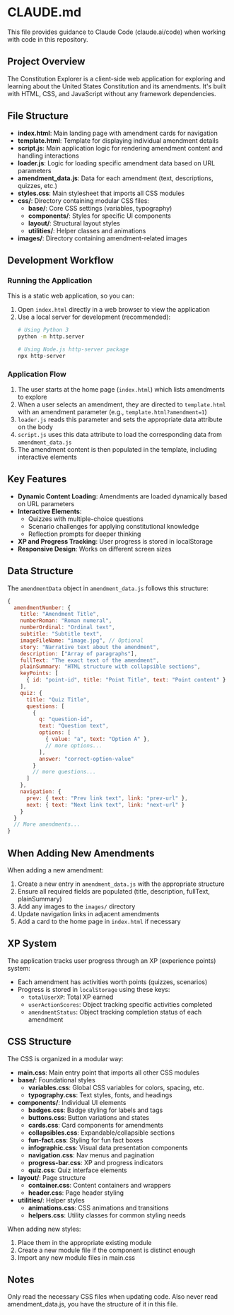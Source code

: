 # CLAUDE.md

This file provides guidance to Claude Code (claude.ai/code) when working with code in this repository.

## Project Overview

The Constitution Explorer is a client-side web application for exploring and learning about the United States Constitution and its amendments. It's built with HTML, CSS, and JavaScript without any framework dependencies.

## File Structure

- **index.html**: Main landing page with amendment cards for navigation
- **template.html**: Template for displaying individual amendment details
- **script.js**: Main application logic for rendering amendment content and handling interactions
- **loader.js**: Logic for loading specific amendment data based on URL parameters
- **amendment_data.js**: Data for each amendment (text, descriptions, quizzes, etc.)
- **styles.css**: Main stylesheet that imports all CSS modules
- **css/**: Directory containing modular CSS files:
  - **base/**: Core CSS settings (variables, typography)
  - **components/**: Styles for specific UI components
  - **layout/**: Structural layout styles
  - **utilities/**: Helper classes and animations
- **images/**: Directory containing amendment-related images

## Development Workflow

### Running the Application

This is a static web application, so you can:

1. Open `index.html` directly in a web browser to view the application
2. Use a local server for development (recommended):
   ```bash
   # Using Python 3
   python -m http.server
   
   # Using Node.js http-server package
   npx http-server
   ```

### Application Flow

1. The user starts at the home page (`index.html`) which lists amendments to explore
2. When a user selects an amendment, they are directed to `template.html` with an amendment parameter (e.g., `template.html?amendment=1`)
3. `loader.js` reads this parameter and sets the appropriate data attribute on the body
4. `script.js` uses this data attribute to load the corresponding data from `amendment_data.js`
5. The amendment content is then populated in the template, including interactive elements

## Key Features

- **Dynamic Content Loading**: Amendments are loaded dynamically based on URL parameters
- **Interactive Elements**: 
  - Quizzes with multiple-choice questions
  - Scenario challenges for applying constitutional knowledge
  - Reflection prompts for deeper thinking
- **XP and Progress Tracking**: User progress is stored in localStorage
- **Responsive Design**: Works on different screen sizes

## Data Structure

The `amendmentData` object in `amendment_data.js` follows this structure:

```javascript
{
  amendmentNumber: {
    title: "Amendment Title",
    numberRoman: "Roman numeral",
    numberOrdinal: "Ordinal text",
    subtitle: "Subtitle text",
    imageFileName: "image.jpg", // Optional
    story: "Narrative text about the amendment",
    description: ["Array of paragraphs"],
    fullText: "The exact text of the amendment",
    plainSummary: "HTML structure with collapsible sections",
    keyPoints: [
      { id: "point-id", title: "Point Title", text: "Point content" }
    ],
    quiz: {
      title: "Quiz Title",
      questions: [
        {
          q: "question-id",
          text: "Question text",
          options: [
            { value: "a", text: "Option A" },
            // more options...
          ],
          answer: "correct-option-value"
        }
        // more questions...
      ]
    },
    navigation: {
      prev: { text: "Prev link text", link: "prev-url" },
      next: { text: "Next link text", link: "next-url" }
    }
  }
  // More amendments...
}
```

## When Adding New Amendments

When adding a new amendment:

1. Create a new entry in `amendment_data.js` with the appropriate structure
2. Ensure all required fields are populated (title, description, fullText, plainSummary)
3. Add any images to the `images/` directory
4. Update navigation links in adjacent amendments
5. Add a card to the home page in `index.html` if necessary

## XP System

The application tracks user progress through an XP (experience points) system:

- Each amendment has activities worth points (quizzes, scenarios)
- Progress is stored in `localStorage` using these keys:
  - `totalUserXP`: Total XP earned
  - `userActionScores`: Object tracking specific activities completed
  - `amendmentStatus`: Object tracking completion status of each amendment

## CSS Structure

The CSS is organized in a modular way:

- **main.css**: Main entry point that imports all other CSS modules
- **base/**: Foundational styles
  - **variables.css**: Global CSS variables for colors, spacing, etc.
  - **typography.css**: Text styles, fonts, and headings
- **components/**: Individual UI elements
  - **badges.css**: Badge styling for labels and tags
  - **buttons.css**: Button variations and states
  - **cards.css**: Card components for amendments
  - **collapsibles.css**: Expandable/collapsible sections
  - **fun-fact.css**: Styling for fun fact boxes
  - **infographic.css**: Visual data presentation components
  - **navigation.css**: Nav menus and pagination
  - **progress-bar.css**: XP and progress indicators
  - **quiz.css**: Quiz interface elements
- **layout/**: Page structure
  - **container.css**: Content containers and wrappers
  - **header.css**: Page header styling
- **utilities/**: Helper styles
  - **animations.css**: CSS animations and transitions
  - **helpers.css**: Utility classes for common styling needs

When adding new styles:
1. Place them in the appropriate existing module
2. Create a new module file if the component is distinct enough
3. Import any new module files in main.css

## Notes

Only read the necessary CSS files when updating code. Also never read amendment_data.js, you have the structure of it in this file.